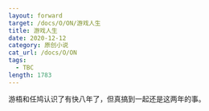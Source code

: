 ```yaml
---
layout: forward
target: /docs/O/ON/游戏人生
title: 游戏人生
date: 2020-12-12
category: 原创小说
cat_url: /docs/O/ON
tags: 
  - TBC
length: 1783
---
```


游梧和任鸠认识了有快八年了，但真搞到一起还是这两年的事。
